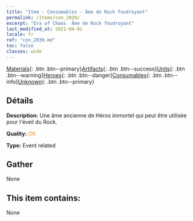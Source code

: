 ```yaml
---
title: "Item - Consumables - Âme de Rock foudroyant"
permalink: /Items/con_2039/
excerpt: "Era of Chaos  Âme de Rock foudroyant"
last_modified_at: 2021-04-01
locale: fr
ref: "con_2039.md"
toc: false
classes: wide
---
```

 [Materials](/fr/Items/){: .btn .btn--primary}[Artifacts](/fr/Items/Artifacts/){: .btn .btn--success}[Units](/fr/Items/Units/){: .btn .btn--warning}[Heroes](/fr/Items/Heroes/){: .btn .btn--danger}[Consumables](/fr/Items/Consumables/){: .btn .btn--info}[Unknown](/fr/Items/Unknown/){: .btn .btn--primary}

## Détails
 **Description:** Une âme ancienne de Héros immortel qui peut être utilisée pour l'éveil du Rock.

 **Quality:** <span style="color: #FF8C00">OK</span>

 **Type:** Event related

## Gather

  None

## This item contains:

  None


